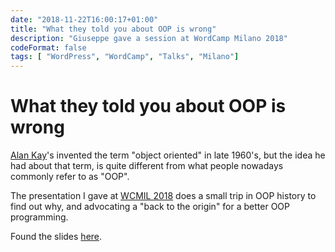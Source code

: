 ```yaml
---
date: "2018-11-22T16:00:17+01:00"
title: "What they told you about OOP is wrong"
description: "Giuseppe gave a session at WordCamp Milano 2018"
codeFormat: false
tags: [ "WordPress", "WordCamp", "Talks", "Milano"]
---
```


# What they told you about OOP is wrong

[Alan Kay](https://en.wikipedia.org/wiki/Alan_Kay)'s invented the term "object oriented" in late 1960's, but the idea he had about that term, is quite different from what people nowadays commonly refer to as "OOP".

The presentation I gave at [WCMIL 2018](https://2018.milano.wordcamp.org/) does a small trip in OOP history to find out why, and advocating a "back to the origin" for a better OOP programming.

Found the slides [here](https://speakerdeck.com/gmazzap/what-they-told-you-about-oop-is-wrong).